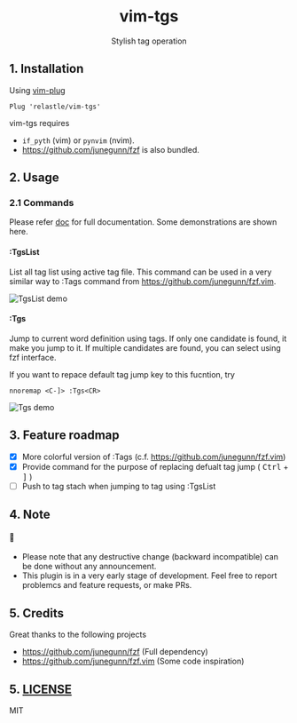 <h1 align="center">vim-tgs</h1>

<p align="center">Stylish tag operation</p>

## 1. Installation

Using [vim-plug](https://github.com/junegunn/vim-plug)

```vim
Plug 'relastle/vim-tgs'
```

vim-tgs requires

- `if_pyth` (vim) or `pynvim` (nvim).
- https://github.com/junegunn/fzf is also bundled.

## 2. Usage

### 2.1 Commands

Please refer [doc](./doc/vim-tgs.txt) for full documentation.
Some demonstrations are shown here.

#### :TgsList

List all tag list using active tag file.
This command can be used in a very similar way to :Tags
command from https://github.com/junegunn/fzf.vim.

![TgsList demo](https://user-images.githubusercontent.com/6816040/77666322-2ac44380-6fc4-11ea-8630-fec4e2ead9bd.png)

#### :Tgs

Jump to current word definition using tags.
If only one candidate is found, it make you jump to it.
If multiple candidates are found, you can select using fzf interface.

If you want to repace default tag jump key to this fucntion, try
```vim
nnoremap <C-]> :Tgs<CR>
```

![Tgs demo](https://user-images.githubusercontent.com/6816040/77666763-b342e400-6fc4-11ea-9d1f-289e4503a982.png)

## 3. Feature roadmap

- [x] More colorful version of :Tags (c.f. https://github.com/junegunn/fzf.vim)
- [x] Provide command for the purpose of replacing defualt tag jump ( <kbd>Ctrl</kbd> + <kbd>]</kbd> )
- [ ] Push to tag stach when jumping to tag using :TgsList

## 4. Note

#### :construction:

- Please note that any destructive change (backward incompatible) can be done without any announcement.
- This plugin is in a very early stage of development. Feel free to report problemcs and feature requests, or make PRs.

## 5. Credits

Great thanks to the following projects

- https://github.com/junegunn/fzf (Full dependency)
- https://github.com/junegunn/fzf.vim (Some code inspiration)


## 5. [LICENSE](./LICENSE)

MIT
